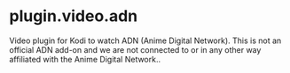 # plugin.video.adn
Video plugin for Kodi to watch ADN (Anime Digital Network). This is not an official ADN add-on and we are not connected to or in any other way affiliated with the Anime Digital Network..
